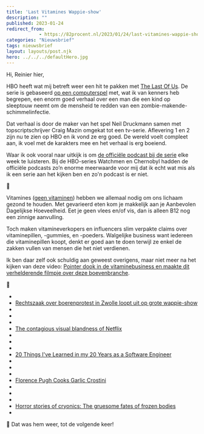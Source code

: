 ```yaml
---
title: 'Last Vitamines Wappie-show'
description: ""
published: 2023-01-24
redirect_from: 
            - https://82procent.nl/2023/01/24/last-vitamines-wappie-show/
categories: "Nieuwsbrief"
tags: nieuwsbrief	
layout: layouts/post.njk
hero: ../../../defaultHero.jpg
---
```

<!-- wp:paragraph -->

Hi, Reinier hier,

<!-- /wp:paragraph -->

<!-- wp:paragraph -->

HBO heeft wat mij betreft weer een hit te pakken met [The Last Of Us](<https://en.wikipedia.org/wiki/The_Last_of_Us_(TV_series)>). De serie is gebaseerd [op een computerspel](https://en.wikipedia.org/wiki/The_Last_of_Us) met, wat ik van kenners heb begrepen, een enorm goed verhaal over een man die een kind op sleeptouw neemt om de mensheid te redden van een zombie-makende-schimmelinfectie.

<!-- /wp:paragraph -->

<!-- wp:paragraph -->

Dat verhaal is door de maker van het spel Neil Druckmann samen met topscriptschrijver Craig Mazin omgekat tot een tv-serie. Aflevering 1 en 2 zijn nu te zien op HBO en ik vond ze erg goed. De wereld voelt compleet aan, ik voel met de karakters mee en het verhaal is erg boeiend.

<!-- /wp:paragraph -->

<!-- wp:paragraph -->

Waar ik ook vooral naar uitkijk is om [de officiële podcast bij de serie](https://listen.hbo.com/the-last-of-us-podcast) elke week te luisteren. Bij de HBO-series Watchmen en Chernobyl hadden de officiële podcasts zo’n enorme meerwaarde voor mij dat ik echt wat mis als ik een serie aan het kijken ben en zo'n podcast is er niet.

<!-- /wp:paragraph -->

<!-- wp:paragraph -->

💊

<!-- /wp:paragraph -->

<!-- wp:paragraph -->

Vitamines ([geen vitaminen](https://www.dbnl.org/tekst/_taa014198001_01/_taa014198001_01_0015.php)) hebben we allemaal nodig om ons lichaam gezond te houden. Met gevarieerd eten kom je makkelijk aan je Aanbevolen Dagelijkse Hoeveelheid. Eet je geen vlees en/of vis, dan is alleen B12 nog een zinnige aanvulling.

<!-- /wp:paragraph -->

<!-- wp:paragraph -->

Toch maken vitamineverkopers en influencers slim verpakte claims over vitaminepillen, -gummies, en -poeders. Walgelijke business want iedereen die vitaminepillen koopt, denkt er goed aan te doen terwijl ze enkel de zakken vullen van mensen die het niet verdienen.

<!-- /wp:paragraph -->

<!-- wp:paragraph -->

Ik ben daar zelf ook schuldig aan geweest overigens, maar niet meer na het kijken van deze video: [Pointer dook in de vitaminebusiness en maakte dit verhelderende filmpje over deze boevenbranche](https://youtu.be/zmGtbJ9k2Go).

<!-- /wp:paragraph -->

<!-- wp:paragraph -->

🔗

<!-- /wp:paragraph -->

<!-- wp:list -->

- <!-- wp:list-item -->
- [Rechtszaak over boerenprotest in Zwolle loopt uit op grote wappie-show](https://www.weblogzwolle.nl/nieuws/111442/rechtszaak-over-boerenprotest-in-zwolle-loopt-uit-op-grote-wappie-show.html)
- <!-- /wp:list-item -->
-
- <!-- wp:list-item -->
- [The contagious visual blandness of Netflix](https://haleynahman.substack.com/p/132-the-contagious-visual-blandness)
- <!-- /wp:list-item -->
-
- <!-- wp:list-item -->
- [20 Things I've Learned in my 20 Years as a Software Engineer](https://www.simplethread.com/20-things-ive-learned-in-my-20-years-as-a-software-engineer/)
- <!-- /wp:list-item -->
-
- <!-- wp:list-item -->
- [Florence Pugh Cooks Garlic Crostini](https://www.youtube.com/watch?v=26ixBG5LCXk)
- <!-- /wp:list-item -->
-
- <!-- wp:list-item -->
- [Horror stories of cryonics: The gruesome fates of frozen bodies](https://bigthink.com/the-future/cryonics-horror-stories/)
- <!-- /wp:list-item -->

<!-- /wp:list -->

<!-- wp:paragraph -->

👋 Dat was hem weer, tot de volgende keer!

<!-- /wp:paragraph -->
